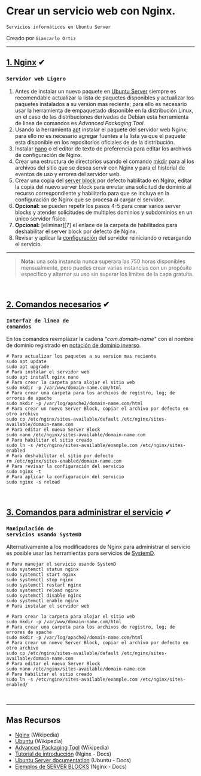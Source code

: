 # Crear un servicio web con Nginx.   
<p><code>Servicios informáticos en Ubuntu Server</code></p>
<p>Creado por <code>Giancarlo Ortiz</code>

<br>

---
## [1. Nginx](#)  ✔
### <code>Servidor web Ligero</code>

1. Antes de instalar un nuevo paquete en [Ubuntu Server][1] siempre es recomendable actualizar la lista de paquetes disponibles y actualizar los paquetes instalados a su version mas reciente; para ello es necesario usar la herramienta de empaquetado disponible en la distribución Linux, en el caso de las distribuciones derivadas de Debian esta herramienta de linea de comandos es _Advanced Packaging Tool_. 
2. Usando la herramienta [apt][2] instalar el paquete del servidor web Nginx; para ello no es necesario agregar fuentes a la lista ya que el paquete esta disponible en los repositorios oficiales de de la distribución.
3. Instalar [nano][3] o el editor de texto de preferencia para editar los archivos de configuración de Nginx.
4. Crear una estructura de directorios usando el comando [mkdir][4] para al los archivos del sitio que se desea servir con Nginx y para el historial de eventos de uso y errores del servidor web.
5. Crear una copia del [server block][5] por defecto habilitado en Nginx, editar la copia del nuevo server block para enrutar una solicitud de dominio al recurso correspondiente y habilitarlo para que se incluya en la configuración de Nginx que se procesa al cargar el servidor.
6. __Opcional:__ se pueden repetir los pasos 4-5 para crear varios server blocks y atender solicitudes de multiples dominios y subdominios en un único servidor físico.
7. __Opcional:__ [eliminar][7] el enlace de la carpeta de habilitados para deshabilitar el server block por defecto de Nginx.
8. Revisar y aplicar la [configuración][8] del servidor reiniciando o recargando el servicio.

---

>__Nota:__ una sola instancia nunca superara las 750 horas disponibles mensualmente, pero puedes crear varias instancias con un propósito especifico y alternar su uso sin superar los limites de la capa gratuita. 

<br>

## [2. Comandos necesarios](#)  ✔
### <code>Interfaz de linea de comandos</code>
En los comandos reemplazar la cadena _"com.domain-name"_ con el nombre de dominio registrado en [notación de dominio inverso][cmd].

```shell
# Para actualizar los paquetes a su version mas reciente 
sudo apt update
sudo apt upgrade
# Para instalar el servidor web
sudo apt install nginx nano
# Para crear la carpeta para alojar el sitio web
sudo mkdir -p /var/www/domain-name.com/html
# Para crear una carpeta para los archivos de registro, log; de errores de apache
sudo mkdir -p /var/log/apache2/domain-name.com/html
# Para crear un nuevo Server Block, copiar el archivo por defecto en otro archivo
sudo cp /etc/nginx/sites-available/default /etc/nginx/sites-available/domain-name.com
# Para editar el nuevo Server Block
sudo nano /etc/nginx/sites-available/domain-name.com
# Para habilitar el sitio creado
sudo ln -s /etc/nginx/sites-available/example.com /etc/nginx/sites-enabled
# Para deshabilitar el sitio por defecto
rm /etc/nginx/sites-enabled/domain-name.com
# Para revisar la configuración del servicio
sudo nginx -t
# Para aplicar la configuración del servicio
sudo nginx -s reload

```

<br>

## [3. Comandos para administrar el servicio](#)  ✔
### <code>Manipulación de servicios usando SystemD</code>
Alternativamente a los modificadores de Nginx para administrar el servicio es posible usar las herramientas para servicios de [SystemD][smd].

```shell
# Para manejar el servicio usando SystemD
sudo systemctl status nginx
sudo systemctl start nginx
sudo systemctl stop nginx
sudo systemctl restart nginx
sudo systemctl reload nginx
sudo systemctl disable nginx
sudo systemctl enable nginx
# Para instalar el servidor web

# Para crear la carpeta para alojar el sitio web
sudo mkdir -p /var/www/domain-name.com/html
# Para crear una carpeta para los archivos de registro, log; de errores de apache
sudo mkdir -p /var/log/apache2/domain-name.com/html
# Para crear un nuevo Server Block, copiar el archivo por defecto en otro archivo
sudo cp /etc/nginx/sites-available/default /etc/nginx/sites-available/domain-name.com
# Para editar el nuevo Server Block
sudo nano /etc/nginx/sites-available/domain-name.com
# Para habilitar el sitio creado
sudo ln -s /etc/nginx/sites-available/example.com /etc/nginx/sites-enabled/
```

[1]:https://ubuntu.com/server
[2]:https://manpages.ubuntu.com/manpages/kinetic/man8/apt.8.html
[3]:https://manpages.ubuntu.com/manpages/kinetic/en/man1/nano.1.html
[4]:https://manpages.ubuntu.com/manpages/kinetic/en/man1/mkdir.1.html
[5]:https://www.nginx.com/resources/wiki/start/topics/examples/server_blocks/
[6]:
[7]:https://manpages.ubuntu.com/manpages/kinetic/en/man1/rm.1.html
[8]:https://nginx.org/en/docs/switches.html

[cmd]:https://es.wikipedia.org/wiki/Notaci%C3%B3n_de_nombre_de_dominio_inverso
[smd]:https://es.wikipedia.org/wiki/Systemd
<br>

---
## Mas Recursos
- [Nginx](https://es.wikipedia.org/wiki/Nginx) (Wikipedia)
- [Ubuntu](https://es.wikipedia.org/wiki/Ubuntu) (Wikipedia)
- [Advanced Packaging Tool](https://es.wikipedia.org/wiki/Advanced_Packaging_Tool) (Wikipedia)
- [Tutorial de introducción](https://nginx.org/en/docs/beginners_guide.html) (Nginx - Docs)
- [Ubuntu Server documentation](https://ubuntu.com/server/docs) (Ubuntu - Docs)
- [Ejemplos de SERVER BLOCKS](https://www.nginx.com/resources/wiki/start/topics/examples/server_blocks/) (Nginx - Docs)
